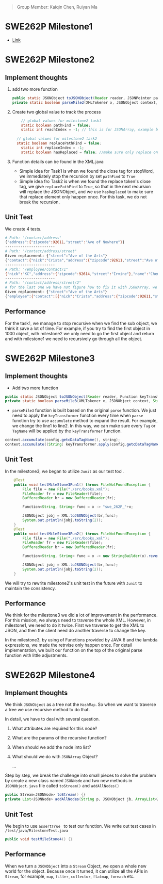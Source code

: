 > Group Member: Kaiqin Chen, Ruiyan Ma

# SWE262P Milestone1

- [Link](https://github.com/tonychen257/SWE262P-project/blob/main/Milestone1/src/M1/README.md)

# SWE262P Milestone2

## Implement thoughts

1. add two more function

   ```java
   public static JSONObject toJSONObject(Reader reader, JSONPointer path) {}
   private static boolean parseMile2(XMLTokener x, JSONObject context, String name, XMLParserConfiguration config, String stopKey) {}
   ```

2. Create two global value to track the process

   ```java
       // global values for milestone2 task1
       static boolean pathFind = false;
       static int reachIndex = -1; // this is for JSONArray, example books/2
   	
   	 // global values for milestone2 task2
   	 static boolean replacePathFind = false;
       static int replaceIndex = -1;
       static boolean hasReplaced = false; //make sure only replace once
   ```

3. Function details can be found in the XML.java
   - Simple idea for Task1 is when we found the close tag for stopWord, we immediately stop the recursion by set `pathFind` to  `True`
   - Simple idea fro Task2 is when we found the replace token's close tag, we give `replacePathFind` to `True`, so that in the next recursion will replace the JSONObject, and we use `hasReplaced` to make sure that replace element only happen once. For this task, we do not break the recursion.

## Unit Test

We create 4 tests.

```bash
# Path: "/contact/address"
{"address":{"zipcode":92611,"street":"Ave of Nowhere"}}
-----------------------
# Path: "/contact/address/street"
Given replacement: {"street":"Ave of the Arts"}
{"contact":{"nick":"Crista","address":{"zipcode":92611,"street":"Ave of the Arts"},"name":"Crista Lopes"}}
-----------------------
# Path: "/employee/contact/1"
{"nick":"KC","address":{"zipcode":92614,"street":"Irvine"},"name":"Chen"}
-----------------------
# Path: "/contact/address/street/2"
# for the last one we have not figure how to fix it with JSONArray, we might do it in the future update
Given replacement: {"street":"Ave of the Arts"}
{"employee":{"contact":[{"nick":"Crista","address":{"zipcode":92611,"street":["Ave of the Arts","Ave of Two","Ave of Three"]},"name":"Crista Lopes"},{"nick":"KC","address":{"zipcode":92614,"street":"Irvine"},"name":"Chen"}]}}
```

## Performance

For the task1, we manage to stop recursive when we find the sub object, we think it save a lot of time. For example, if you try to find the first object in 1000 object, with milestone2 we only need to go the first object and return and with milestone1 we need to recursively go through all the object.

# SWE262P Milestone3

## Implement thoughts

- Add two more function

```java
public static JSONObject toJSONObject(Reader reader, Function keyTransformer) {}
private static boolean parseMile3(XMLTokener x, JSONObject context, String name, XMLParserConfiguration config, Function keyTransformer) {}
```

- `parseMile3` function is built based on the original `parse` function. We just need to apply the `keyTransformer` function every time when `parse	` function try to use `accumulate` method to expand the result. For example, we change the line1 to line2. In this way, we can make sure every `Tag` or `TagName` will be applied by the `keyTransformer` function.

```java
context.accumulate(config.getcDataTagName(), string);
context.accumulate((String) keyTransformer.apply(config.getcDataTagName()), string);
```

## Unit Test

In the milestone3, we began to utilize `Junit` as our test tool.

```java
    @Test
    public void testMileStone3Fun1() throws FileNotFoundException {
        File file = new File("./src/books.xml");
        FileReader fr = new FileReader(file);
        BufferedReader br = new BufferedReader(fr);

        Function<String, String> func = x -> "swe_262P_"+x;

        JSONObject jobj = XML.toJSONObject(br,func);
        System.out.println(jobj.toString(2));
    }
    @Test
    public void testMileStone3Fun2() throws FileNotFoundException {
        File file = new File("./src/books.xml");
        FileReader fr = new FileReader(file);
        BufferedReader br = new BufferedReader(fr);

        Function<String, String> func = x -> new StringBuilder(x).reverse().toString();

        JSONObject jobj = XML.toJSONObject(br,func);
        System.out.println(jobj.toString(2));
    }
```

We will try to rewrite milestone2's unit test in the future with `Junit` to maintain the consistency.

##  Performance

We think for the milestone3 we did a lot of improvement in the performance. For this mission, we always need to traverse the whole XML. However, in milestone1, we need to do it twice. First we traverse to get the XML to JSON, and then the client need do another traverse to change the key.

In the milestone3, by using of Functions provided by JAVA 8 and the lambda expressions, we made the retrvise only happen once. For detail implementation, we built our function on the top of the original parse function with little adjustments.

# SWE262P Milestone4

## Implement thoughts

We think `JSONObject` as a tree not the `HashMap`. So when we want to traverse a tree we use recursive method to do that.

In detail, we have to deal with several question.

1. What attributes are required for this node?

2. What are the params of the recursive function?

3. When should we add the node into list?

4. What should we do with `JSONArray` Object?

   ...

Step by step, we break the challenge into small pieces to solve the problem by create a new class named `JSONNode` and two new methods in `JSONObject.java` file called `toStream()` and `addAllNodes()`

```java
public Stream<JSONNode> toStream() {}
private List<JSONNode> addAllNodes(String p, JSONObject jb, ArrayList<JSONNode> nodes) {}
```

## Unit Test

We begin to use `assertTrue ` to test our function. We write out test cases in `/test/java/MilestoneTest.java`

```java
public void testMileStone4() {}
```

## Performance

When we turn a `JSONObject` into a `Stream` Object, we open a whole new world for the object. Because once it turned, it can utilize all the APIs in `Stream`, for example, `map`, `filter`, `collector`, `flatmap`, `foreach` etc.